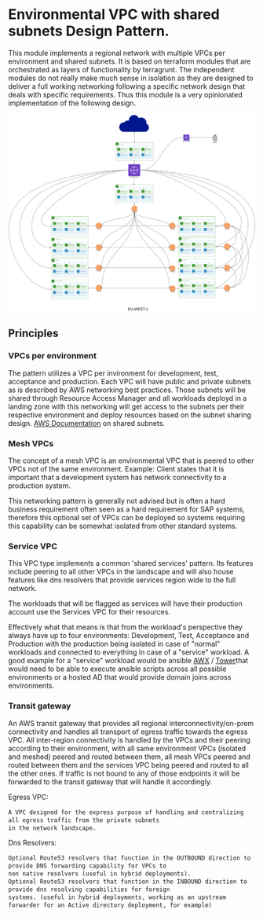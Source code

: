# Environmental VPC with shared subnets Design Pattern.
This module implements a regional network with multiple VPCs per environment and shared subnets. It is based on terraform modules that are orchestrated as layers of functionality by terragrunt.
The independent modules do not really make much sense in isolation as they are designed to deliver a full working networking following a specific network design that deals with specific requirements.
Thus this module is a very opinionated implementation of the following design. 

![Network Design](./network_design.svg)

## Principles

### VPCs per environment

The pattern utilizes a VPC per invironment for development, test, acceptance and production. 
Each VPC will have public and private subnets as is described by AWS networking best practices.
Those subnets will be shared through Resource Access Manager and all workloads deployd in a landing
zone with this networking will get access to the subnets per their respective environment and deploy 
resources based on the subnet sharing design. [AWS Documentation](https://docs.aws.amazon.com/vpc/latest/userguide/vpc-sharing.html) 
on shared subnets.

### Mesh VPCs

The concept of a mesh VPC is an environmental VPC that is peered to other VPCs not of the same environment.
Example: Client states that it is important that a development system has network connectivity to a production system.
         
This networking pattern is generally not advised but is often a hard business requirement often seen as a hard requirement for SAP systems, 
therefore this optional set of VPCs can be deployed so systems requiring this capability can be somewhat isolated from other standard systems.

### Service VPC
    
This VPC type implements a common 'shared services' pattern. Its features include peering to all other VPCs in the 
landscape and will also house features like dns resolvers that provide services region wide to the full network. 

The workloads that will be flagged as services will have their production account use the Services VPC for their resources.

Effectively what that means is that from the workload's perspective they always have up to four environments: Development, 
Test, Acceptance and Production with the production being isolated in case of "normal" workloads and connected to everything
in case of a "service" workload. A good example for a "service" workload would be ansible [AWX](https://github.com/ansible/awx) / 
[Tower](https://www.ansible.com/products/tower)that would need to be able to execute ansible scripts across all possible environments 
or a hosted AD that would provide domain joins across environments.


### Transit gateway
    
An AWS transit gateway that provides all regional interconnectivity/on-prem connectivity and handles all transport
of egress traffic towards the egress VPC. All inter-region connectivity is handled by the VPCs and their peering according 
to their environment, with all same environment VPCs (isolated and meshed) peered and routed between them, all mesh VPCs peered
and routed between them and the services VPC being peered and routed to all the other ones. If traffic is not bound to any of those
endpoints it will be forwarded to the transit gateway that will handle it accordingly.
    

Egress VPC:
    
    A VPC designed for the express purpose of handling and centralizing all egress traffic from the private subnets 
    in the network landscape. 


Dns Resolvers:

    Optional Route53 resolvers that function in the OUTBOUND direction to provide DNS forwarding capability for VPCs to 
    non native resolvers (useful in hybrid deployments). 
    Optional Route53 resolvers that function in the INBOUND direction to provide dns resolving capabilities for foreign
    systems. (useful in hybrid deployments, working as an upstream forwarder for an Active directory deployment, for example)

